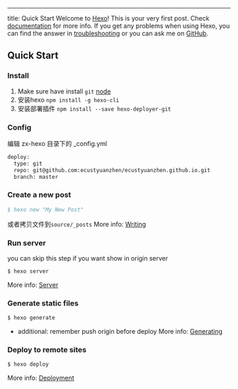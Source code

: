 ---
title: Quick Start
Welcome to [Hexo][1]! This is your very first post. Check [documentation][2] for more info. If you get any problems when using Hexo, you can find the answer in [troubleshooting][3] or you can ask me on [GitHub][4].

## Quick Start
### Install 
1. Make sure have install `git` [node][5]
2. 安装hexo  `npm install -g hexo-cli`
3. 安装部署插件 `npm install --save hexo-deployer-git`

### Config
编辑 zx-hexo 目录下的 _config.yml 
```xml
deploy:
  type: git
  repo: git@github.com:ecustyuanzhen/ecustyuanzhen.github.io.git
  branch: master
```

### Create a new post

```bibtex
$ hexo new "My New Post"
```
或者拷贝文件到`source/_posts`
More info: [Writing][6]

### Run server
you can skip this step if you want show in origin server
``` bash
$ hexo server
```

More info: [Server][7]

### Generate static files

``` bash
$ hexo generate
```

* additional: remember push origin before deploy 
More info: [Generating][8]

### Deploy to remote sites

``` bash
$ hexo deploy
```

More info: [Deployment][9]

[1]:	https://hexo.io/
[2]:	https://hexo.io/docs/
[3]:	https://hexo.io/docs/troubleshooting.html
[4]:	https://github.com/hexojs/hexo/issues
[5]:	https://nodejs.org/en/download/
[6]:	https://hexo.io/docs/writing.html
[7]:	https://hexo.io/docs/server.html
[8]:	https://hexo.io/docs/generating.html
[9]:	https://hexo.io/docs/one-command-deployment.html